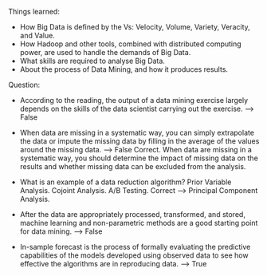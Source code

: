Things learned:

* How Big Data is defined by the Vs: Velocity, Volume, Variety, Veracity, and Value.
* How Hadoop and other tools, combined with distributed computing power,  are used to handle the demands of Big Data.  
* What skills are required to analyse Big Data. 
* About the process of Data Mining, and how it produces results.

Question:

* According to the reading, the output of a data mining exercise largely depends on the skills of the data scientist carrying out the exercise.
--> False

* When data are missing in a systematic way, you can simply extrapolate the data or impute the missing data by filling in the average of the values around the missing data.
--> False
Correct. When data are missing in a systematic way, you should determine the impact of missing data on the results and whether missing data can be excluded from the analysis.

* What is an example of a data reduction algorithm?
Prior Variable Analysis.
Cojoint Analysis.
A/B Testing.
Correct --> Principal Component Analysis.

* After the data are appropriately processed, transformed, and stored, machine learning and non-parametric methods are a good starting point for data mining.
--> False

* In-sample forecast is the process of formally evaluating the predictive capabilities of the models developed using observed data to see how effective the algorithms are in reproducing data.
--> True
